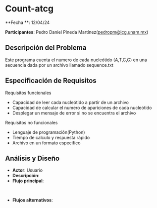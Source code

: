 #  Count-atcg

**Fecha **: 12/04/24

**Participantes**: Pedro Daniel Pineda Martínez(pedropm@lcg.unam.mx)



## Descripción del Problema

Este programa cuenta el numero de  cada nucleótido (A,T,C,G) en una secuencia dada por un archivo llamado sequence.txt


## Especificación de Requisitos

Requisitos funcionales

* Capacidad de leer cada nucleótido a partir de un archivo 
* Capacidad de calcular el numero de apariciones de cada nucleótido
* Desplegar un mensaje de error si no se encuentra el archivo

Requisitos no funcionales

* Lenguaje de programación(Python)
* Tiempo de calculo y respuesta rápido
* Archivo en un formato especifico


## Análisis y Diseño




- **Actor**: Usuario
- **Descripción**: 
- **Flujo principal**:


​	
- **Flujos alternativos**:
